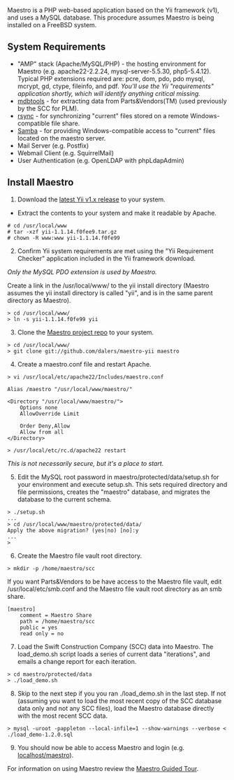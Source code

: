 Maestro is a PHP web-based application based on the Yii framework (v1), and uses a MySQL database. This procedure assumes Maestro is being installed on a FreeBSD system.

## System Requirements

* "AMP" stack (Apache/MySQL/PHP) - the hosting environment for Maestro (e.g. apache22-2.2.24, mysql-server-5.5.30, php5-5.4.12). Typical PHP extensions required are: pcre, dom, pdo, pdo mysql, mcrypt, gd, ctype, fileinfo, and pdf. *You'll use the Yii "requirements" application shortly, which will identify anything critical missing.*
* [mdbtools](https://github.com/brianb/mdbtools) - for extracting data from Parts&Vendors(TM) (used previously by the SCC for PLM).
* [rsync](http://rsync.samba.org/) - for synchronizing "current" files stored on a remote Windows-compatible file share.
* [Samba](http://www.samba.org) - for providing Windows-compatible access to "current" files located on the maestro server.
* Mail Server (e.g. Postfix)
* Webmail Client (e.g. SquirrelMail)
* User Authentication (e.g. OpenLDAP with phpLdapAdmin)

## Install Maestro

1) Download the [latest Yii v1.x release](http://www.yiiframework.com) to your system.

* Extract the contents to your system and make it readable by Apache.

```
# cd /usr/local/www
# tar -xzf yii-1.1.14.f0fee9.tar.gz
# chown -R www:www yii-1.1.14.f0fe99
```

2) Confirm Yii system requirements are met using the "Yii Requirement Checker" application included in the Yii framework download.

*Only the MySQL PDO extension is used by Maestro.*

Create a link in the /usr/local/www/ to the yii install directory (Maestro assumes the yii install directory is called "yii", and is in the same parent directory as Maestro).

```
> cd /usr/local/www/
> ln -s yii-1.1.14.f0fe99 yii
```

3) Clone the [Maestro project repo](https://github.com/dalers/maestro-yii) to your system.

```
> cd /usr/local/www/
> git clone git://github.com/dalers/maestro-yii maestro
```

4) Create a maestro.conf file and restart Apache.

```
> vi /usr/local/etc/apache22/Includes/maestro.conf

Alias /maestro "/usr/local/www/maestro/"

<Directory "/usr/local/www/maestro/">
    Options none
    AllowOverride Limit

    Order Deny,Allow
    Allow from all
</Directory>

> /usr/local/etc/rc.d/apache22 restart
```

*This is not necessarily secure, but it's a place to start.*

5) Edit the MySQL root password in maestro/protected/data/setup.sh for your environment and execute setup.sh. This sets required directory and file permissions, creates the "maestro" database, and migrates the database to the current schema.

```
> ./setup.sh
...
> cd /usr/local/www/maestro/protected/data/
Apply the above migration? (yes|no) [no]:y
...
>
```

6) Create the Maestro file vault root directory.

```
> mkdir -p /home/maestro/scc
```

If you want Parts&Vendors to be have access to the Maestro file vault, edit /usr/local/etc/smb.conf and the Maestro file vault root directory as an smb share.

```
[maestro]
    comment = Maestro Share
    path = /home/maestro/scc
    public = yes
    read only = no
```

7) Load the Swift Construction Company (SCC) data into Maestro. The load_demo.sh script loads a series of current data "iterations", and emails a change report for each iteration.

```
> cd maestro/protected/data
> ./load_demo.sh
```

8) Skip to the next step if you you ran ./load_demo.sh in the last step. If not (assuming you want to load the most recent copy of the SCC database data only and not any SCC files), load the Maestro database directly with the most recent SCC data.

```
> mysql -uroot -pappleton --local-infile=1 --show-warnings --verbose < ./load_demo-1.2.0.sql
```

9) You should now be able to access Maestro and login (e.g. [localhost/maestro](http://localhost/maestro)).

For information on using Maestro review the [Maestro Guided Tour](http://github.com/dalers/maestro/wiki/Guided-tour).
